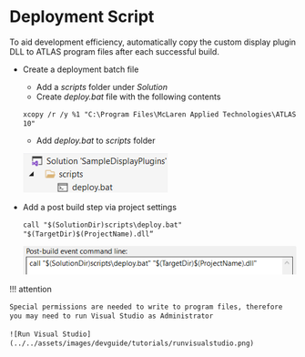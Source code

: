 # Deployment Script

To aid development efficiency, automatically copy the custom display plugin DLL to ATLAS program files after each successful build.

- Create a deployment batch file
    - Add a _scripts_ folder under _Solution_
    - Create _deploy.bat_ file with the following contents

    ```
    xcopy /r /y %1 "C:\Program Files\McLaren Applied Technologies\ATLAS 10"

    ```

    - Add _deploy.bat_ to _scripts_ folder

    ![Scripts Folder](../../assets/images/devguide/tutorials/scriptsfolder.png)

- Add a post build step via project settings

    ```
    call "$(SolutionDir)scripts\deploy.bat" "$(TargetDir)$(ProjectName).dll“
    ```

    ![Post Build Step](../../assets/images/devguide/tutorials/postbuildstep.png)

!!! attention

    Special permissions are needed to write to program files, therefore you may need to run Visual Studio as Administrator

    ![Run Visual Studio](../../assets/images/devguide/tutorials/runvisualstudio.png)